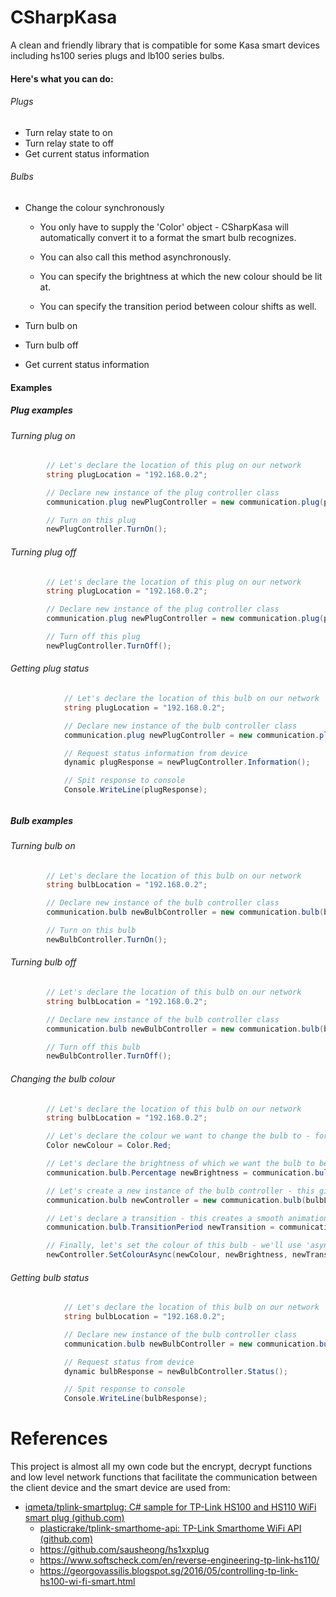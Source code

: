 # CSharpKasa

A clean and friendly library that is compatible for some Kasa smart devices including hs100 series plugs and lb100 series bulbs.



#### Here's what you can do:

###### Plugs

- Turn relay state to on
- Turn relay state to off
- Get current status information

###### Bulbs

- Change the colour synchronously

  - You only have to supply the 'Color' object - CSharpKasa will automatically convert it to a format the smart bulb recognizes.

  - You can also call this method asynchronously.
  - You can specify the brightness at which the new colour should be lit at.
  - You can specify the transition period between colour shifts as well.

- Turn bulb on

- Turn bulb off

- Get current status information



#### Examples

##### Plug examples

###### Turning plug on

```c#
        // Let's declare the location of this plug on our network
        string plugLocation = "192.168.0.2";

        // Declare new instance of the plug controller class
        communication.plug newPlugController = new communication.plug(plugLocation);

        // Turn on this plug
        newPlugController.TurnOn();
```
###### Turning plug off

```c#
        // Let's declare the location of this plug on our network
        string plugLocation = "192.168.0.2";

        // Declare new instance of the plug controller class
        communication.plug newPlugController = new communication.plug(plugLocation);

        // Turn off this plug
        newPlugController.TurnOff();
```

###### Getting plug status

```c#
            // Let's declare the location of this bulb on our network
            string plugLocation = "192.168.0.2";

            // Declare new instance of the bulb controller class
            communication.plug newPlugController = new communication.plug(plugLocation);

            // Request status information from device
            dynamic plugResponse = newPlugController.Information();

            // Spit response to console
            Console.WriteLine(plugResponse);
```

###### 

##### Bulb examples

###### Turning bulb on

```c#
        // Let's declare the location of this bulb on our network
        string bulbLocation = "192.168.0.2";

        // Declare new instance of the bulb controller class
        communication.bulb newBulbController = new communication.bulb(bulbLocation);

        // Turn on this bulb
        newBulbController.TurnOn();
```
###### Turning bulb off

```c#
        // Let's declare the location of this bulb on our network
        string bulbLocation = "192.168.0.2";

        // Declare new instance of the bulb controller class
        communication.bulb newBulbController = new communication.bulb(bulbLocation);

        // Turn off this bulb
        newBulbController.TurnOff();
```

###### Changing the bulb colour

```c#
        // Let's declare the location of this bulb on our network
        string bulbLocation = "192.168.0.2";

        // Let's declare the colour we want to change the bulb to - for example the colour chosen is red.
        Color newColour = Color.Red;

        // Let's declare the brightness of which we want the bulb to be lit at
        communication.bulb.Percentage newBrightness = communication.bulb.Percentage._50;

        // Let's create a new instance of the bulb controller - this gives us options on how to control this bulb
        communication.bulb newController = new communication.bulb(bulbLocation);

        // Let's declare a transition - this creates a smooth animation from one colour to another until the final colour is shown. Basically this stops the bulb skipping / strobing between colours. We'll set a quarter of a second
        communication.bulb.TransitionPeriod newTransition = communication.bulb.TransitionPeriod.Quarter_of_a_second;

        // Finally, let's set the colour of this bulb - we'll use 'async' so that we don't have to wait for the bulb to respond. This helps since if we didn't use asyncronous, we'd have to wait for the bulb to respond before we could request another colour
        newController.SetColourAsync(newColour, newBrightness, newTransition);
```
###### Getting bulb status

```c#
            // Let's declare the location of this bulb on our network
            string bulbLocation = "192.168.0.2";

            // Declare new instance of the bulb controller class
            communication.bulb newBulbController = new communication.bulb(bulbLocation);

            // Request status from device
            dynamic bulbResponse = newBulbController.Status();

            // Spit response to console
            Console.WriteLine(bulbResponse);
```

###### 

# References

This project is almost all my own code but the encrypt, decrypt functions and low level network functions that facilitate the communication between the client device and the smart device are used from:

- [iqmeta/tplink-smartplug: C# sample for TP-Link HS100 and HS110 WiFi smart plug (github.com)](https://github.com/iqmeta/tplink-smartplug)
  - [plasticrake/tplink-smarthome-api: TP-Link Smarthome WiFi API (github.com)](https://github.com/plasticrake/tplink-smarthome-api)
  - https://github.com/sausheong/hs1xxplug
  - https://www.softscheck.com/en/reverse-engineering-tp-link-hs110/
  - https://georgovassilis.blogspot.sg/2016/05/controlling-tp-link-hs100-wi-fi-smart.html

